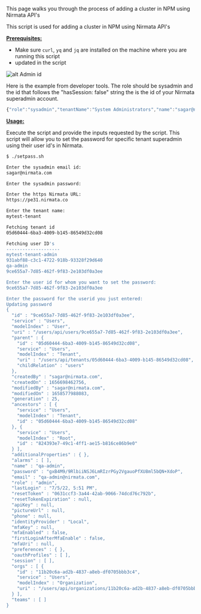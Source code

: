 
This page walks you through the process of adding a cluster in NPM using Nirmata API's

This script is used for adding a cluster in NPM using Nirmata API's

<ins>**Prerequisites:**</ins>

- Make sure `curl`, `yq` and `jq` are installed on the machine where you are running this script
- <api-token> updated in the script

![alt Admin id](https://github.com/nirmata/nirmata-scripts/blob/main/setpass/setpass.PNG)

Here is the example from developer tools. The role should be sysadmin and the id that follows the "hasSession: false" string the is the id of your Nirmata superadmin account. 

```JavaScript 
{"role":"sysadmin","tenantName":"System Administrators","name":"sagar@nirmata.com","tenantId":"e5deec03-dc1d-4371-9d76-c2756bb6dbf0","hasSession":false,"id":"ecc0ed90-3fd4-484e-ad21-xxxxxxxxxxxx","isDisabled":false,"isActivated":true,"fullname":"sagar@nirmata.com","email":"sagar@nirmata.com","identityProvider":"Local"}
```

<ins>**Usage:**</ins>

Execute the script and provide the inputs requested by the script. This script will allow you to set the password for specific tenant superadmin using their user id's in Nirmata. 

```sh
$ ./setpass.sh

Enter the sysadmin email id:
sagar@nirmata.com

Enter the sysadmin password:

Enter the https Nirmata URL:
https://pe31.nirmata.co

Enter the tenant name:
mytest-tenant

Fetching tenant id
05d60444-6ba3-4009-b145-86549d32cd08

Fetching user ID's
--------------------
mytest-tenant-admin
931abf88-c3c1-4722-918b-93328f29d640
qa-admin
9ce655a7-7d85-462f-9f83-2e103df0a3ee

Enter the user id for whom you want to set the password:
9ce655a7-7d85-462f-9f83-2e103df0a3ee

Enter the password for the userid you just entered:
Updating password
{
  "id" : "9ce655a7-7d85-462f-9f83-2e103df0a3ee",
  "service" : "Users",
  "modelIndex" : "User",
  "uri" : "/users/api/users/9ce655a7-7d85-462f-9f83-2e103df0a3ee",
  "parent" : {
    "id" : "05d60444-6ba3-4009-b145-86549d32cd08",
    "service" : "Users",
    "modelIndex" : "Tenant",
    "uri" : "/users/api/tenants/05d60444-6ba3-4009-b145-86549d32cd08",
    "childRelation" : "users"
  },
  "createdBy" : "sagar@nirmata.com",
  "createdOn" : 1656698462756,
  "modifiedBy" : "sagar@nirmata.com",
  "modifiedOn" : 1658577988083,
  "generation" : 25,
  "ancestors" : [ {
    "service" : "Users",
    "modelIndex" : "Tenant",
    "id" : "05d60444-6ba3-4009-b145-86549d32cd08"
  }, {
    "service" : "Users",
    "modelIndex" : "Root",
    "id" : "824393e7-49c1-4ff1-ae15-b816ce86b9e0"
  } ],
  "additionalProperties" : { },
  "alarms" : [ ],
  "name" : "qa-admin",
  "password" : "gxB4M9/9RlbiiNSJ6LmRIzrPGy2VgauoPfXU8ml5bQN+XdoP",
  "email" : "qa-admin@nirmata.com",
  "role" : "admin",
  "lastLogin" : "7/5/22, 5:51 PM",
  "resetToken" : "0631ccf3-3a44-42ab-9066-74dcd76c792b",
  "resetTokenExpiration" : null,
  "apiKey" : null,
  "pictureUrl" : null,
  "phone" : null,
  "identityProvider" : "Local",
  "mfaKey" : null,
  "mfaEnabled" : false,
  "firstLoginAfterMfaEnable" : false,
  "mfaUri" : null,
  "preferences" : { },
  "oauthProfiles" : [ ],
  "session" : [ ],
  "orgs" : [ {
    "id" : "11b20c6a-ad2b-4837-a8eb-df0705bbb3c4",
    "service" : "Users",
    "modelIndex" : "Organization",
    "uri" : "/users/api/organizations/11b20c6a-ad2b-4837-a8eb-df0705bbb3c4"
  } ],
  "teams" : [ ]
}
```


